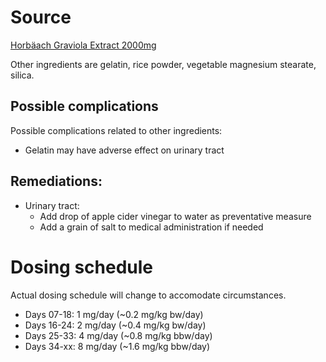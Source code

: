 # Source

[Horbäach Graviola Extract 2000mg](https://www.amazon.com/gp/product/B07HZ3FF4G)

Other ingredients are gelatin, rice powder, vegetable magnesium stearate, silica.

## Possible complications

Possible complications related to other ingredients:
- Gelatin may have adverse effect on urinary tract

## Remediations:
- Urinary tract:
    - Add drop of apple cider vinegar to water as preventative measure
    - Add a grain of salt to medical administration if needed

# Dosing schedule

Actual dosing schedule will change to accomodate circumstances.

- Days 07-18: 1 mg/day (~0.2 mg/kg bw/day)
- Days 16-24: 2 mg/day (~0.4 mg/kg bw/day)
- Days 25-33: 4 mg/day (~0.8 mg/kg bbw/day)
- Days 34-xx: 8 mg/day (~1.6 mg/kg bbw/day)

